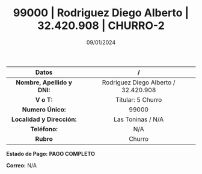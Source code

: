 ﻿---
title: 99000 | Rodriguez Diego Alberto | 32.420.908 | CHURRO-2
date: 09/01/2024
draft: false
tags: ['las toninas', 'titular', 'churro']
---

|          **Datos**          |  /  |
|:---------------------------:|:---:|
| **Nombre, Apellido y DNI:** | Rodriguez Diego Alberto / 32.420.908 |
|          **V o T:**         | Titular: 5 Churro |
|      **Numero Único:**      | 99000 |
|  **Localidad y Dirección:** | Las Toninas / N/A |
|        **Teléfono:**        | N/A |
|          **Rubro**          | Churro |

**Estado de Pago:** **PAGO COMPLETO**

**Correo:** N/A
